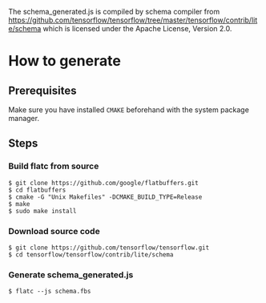 The schema_generated.js is compiled by schema compiler from https://github.com/tensorflow/tensorflow/tree/master/tensorflow/contrib/lite/schema
which is licensed under the Apache License, Version 2.0.



# How to generate

## Prerequisites
Make sure you have installed `CMAKE` beforehand with the system package manager. 


## Steps
### Build flatc from source
```
$ git clone https://github.com/google/flatbuffers.git
$ cd flatbuffers
$ cmake -G "Unix Makefiles" -DCMAKE_BUILD_TYPE=Release
$ make
$ sudo make install
```

### Download source code
```
$ git clone https://github.com/tensorflow/tensorflow.git
$ cd tensorflow/tensorflow/contrib/lite/schema
```

### Generate schema_generated.js
```
$ flatc --js schema.fbs
```